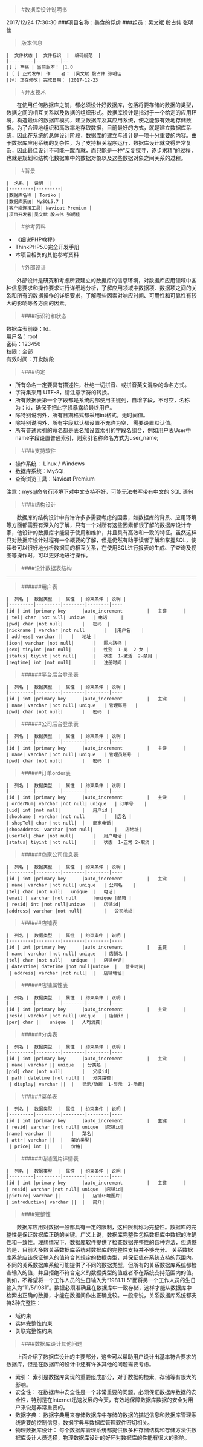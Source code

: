 >#数据库设计说明书

2017/12/24 17:30:30 
###项目名称：美食的俘虏
###组员：吴文斌 殷占伟 张明佳
>版本信息

	|  文件状态 |  文件标识  |  编码规范  |
    |---------|---------|--
    |[ ] 草稿 | 当前版本： |1.0
    | [ ] 正式发布| 作    者： |吴文斌 殷占伟 张明佳
    |[√] 正在修改| 完成日期： |2017-12-23
>#开发技术

&nbsp;&nbsp;&nbsp;&nbsp;&nbsp;&nbsp;&nbsp;在使用任何数据库之前，都必须设计好数据库，包括将要存储的数据的类型，数据之间的相互关系以及数据的组织形式。数据库设计是指对于一个给定的应用环境，构造最优的数据库模式，建立数据库及其应用系统，使之能够有效地存储数据。为了合理地组织和高效率地存取数据，目前最好的方式，就是建立数据库系统，因此在系统的总体设计阶段，数据库的建立与设计是一项十分重要的内容。由于数据库应用系统的复杂性，为了支持相关程序运行，数据库设计就变得异常复杂，因此最佳设计不可能一蹴而就，而只能是一种“反复探寻，逐步求精”的过程，也就是规划和结构化数据库中的数据对象以及这些数据对象之间关系的过程。
>#背景

	|  名称 |  说明  |
    |---------|---------|
    |数据库名称 | Toriko |
    |数据库系统| MySQL5.7 |
    |客户端连接工具| Navicat Premium |
	|项目开发者|吴文斌 殷占伟 张明佳
>#参考资料

* 《细说PHP教程》
* ThinkPHP5.0完全开发手册
* 本项目相关的其他参考资料
>#外部设计

&nbsp;&nbsp;&nbsp;&nbsp;&nbsp;&nbsp;&nbsp;外部设计是研究和考虑所要建立的数据库的信息环境，对数据库应用领域中各种信息要求和操作要求进行详细地分析，了解应用领域中数据项、数据项之间的关系和所有的数据操作的详细要求，了解哪些因素对响应时间、可用性和可靠性有较大的影响等各方面的因素。
>####标识符和状态

数据库表前缀：fd_<br>
用户名：root<br>
密码：123456<br>
权限：全部<br>
有效时间：开发阶段<br>
>####约定

* 所有命名一定要具有描述性，杜绝一切拼音、或拼音英文混杂的命名方式。<br>
* 字符集采用 UTF-8，请注意字符的转换。<br>
* 所有数据表第一个字段都是系统内部使用主键列，自增字段，不可空，名称为：id，确保不把此字段暴露给最终用户。<br>
* 除特别说明外，所有日期格式都采用int格式，无时间值。<br>
* 除特别说明外，所有字段默认都设置不充许为空， 需要设置默认值。<br>
* 所有普通索引的命名都是表名加设置索引的字段名组合，例如用户表User中name字段设置普通索引，则索引名称命名方式为user_name;
>####支持软件

* 操作系统： Linux / Windows
* 数据库系统：MySQL
* 查询浏览工具：Navicat Premium

注意：mysql命令行环境下对中文支持不好，可能无法书写带有中文的 SQL 语句
>####结构设计

&nbsp;&nbsp;&nbsp;&nbsp;&nbsp;&nbsp;&nbsp;数据库的结构设计中有许许多多需要考虑的因素，如数据库的背景、应用环境等方面都需要有深入的了解，只有一个对所有这些因素都很了解的数据库设计专家，他设计的数据库才能易于使用和维护，并且具有高效和一致的特征。虽然这样只对数据库设计过程有一个概要的了解，但是仍然有助于读者了解和掌握SQL，使读者可以很好地分析数据间的相互关系，在使用SQL进行报表的生成、子查询及视图等操作时，可以更好地进行操作。
>####设计数据表结构

----
>######用户表

	|  列名 |  数据类型  |  属性  | 约束条件 | 说明 |
    |---------|---------|--------|--------|----
    |id | int |primary key		|auto_increment 		|	主键		|
    | tel| char |not null| unique	| 电话	 |
    |pwd| char |not null|		|	密码  |
	|nickname | varchar |not null		|	|用户名	|
    | address| varchar ||	|	地址 |
    |icon| varchar |not null|		|	图片路径 |
	|sex| tinyint |not null|		|	性别  1-男  2-女 |
	|status| tiyint |not null|		|	状态  1-激活  2-禁用 |
	|regtime| int |not null|		|	注册时间 |
>######平台后台登录表

	|  列名 |  数据类型  |  属性  | 约束条件 | 说明 |
    |---------|---------|--------|--------|----
    |id | int |primary key		|auto_increment 		|	主键		|
    | name| varchar |not null| unique	| 管理账号	 |
    |pwd| char |not null|		|	密码  |
>######公司后台登录表

	|  列名 |  数据类型  |  属性  | 约束条件 | 说明 |
    |---------|---------|--------|--------|----
    |id | int |primary key		|auto_increment 		|	主键		|
    | name| varchar |not null| unique	| 管理员账号	 |
    |pwd| char |not null|		|	密码  |
>######订单order表

	|  列名 |  数据类型  |  属性  | 约束条件 | 说明 |
    |---------|---------|--------|--------|----
    |id | int |primary key		|auto_increment 		|	主键		|
    | orderNum| varchar |not null| unique	| 订单号	 |
    |uid| int |not null|		|	用户id |
	|shopName | varchar |not null		|	|店名	|
    | shopTel| char |not null|	|	商家电话|
    |shopAddress| varchar |not null|		|	店地址|
	|userTel| char |not null|		|	用户电话 |
	|status| tiyint |not null|		|	状态  1-正常 2-取消 |
>######商家公司信息表

	|  列名 |  数据类型  |  属性  | 约束条件 | 说明 |
    |---------|---------|--------|--------|----
    |id | int |primary key		|auto_increment 		|	主键		|
    | name| varchar |not null| unique	| 公司名	 |
    |tel| char |not null|	unique	|	电话|
	|email | varchar |not null		|unique	|邮箱	|
    | resid| int |not null|unique	|	店铺id|
    |address| varchar |not null|		|	公司地址|
>######店铺表

	|  列名 |  数据类型  |  属性  | 约束条件 | 说明 |
    |---------|---------|--------|--------|----
    |id | int |primary key		|auto_increment 		|	主键		|
    | name| varchar |not null| unique	| 店铺名 |
    |tel| char |not null|	unique	|	店铺电话|
    | datestime| datetime |not null|unique	|	营业时间|
	 | address| varchar |not null|	|	店铺地址|
>######店铺属性表

	|  列名 |  数据类型  |  属性  | 约束条件 | 说明 |
    |---------|---------|--------|--------|----
    |id | int |primary key		|auto_increment 		|	主键		|
    |resid| varchar |not null| unique	| 店铺id |
    |per| char ||	unique	|	人均消费|
>######分类表

	|  列名 |  数据类型  |  属性  | 约束条件 | 说明 |
    |---------|---------|--------|--------|----
    |id | int |primary key		|auto_increment 		|	主键		|
    | name| varchar || unique	| 分类名 |
    |pid| char |not null|		|	父级id|
    | path| datetime |not null|	|	分类路径|
	 | display| varchar ||	|	显示/隐藏  1-显示  2-隐藏|
>######菜单表

	|  列名 |  数据类型  |  属性  | 约束条件 | 说明 |
    |---------|---------|--------|--------|----
    |id | int |primary key		|auto_increment 		|	主键		|
    | resid| varchar |not null| unique	|店铺id|
    |name| varchar ||		|	菜名|
    | attr| varchar ||	|	菜的类型|
	 | price| int ||	|	价格|
>######店铺图片详情表

	|  列名 |  数据类型  |  属性  | 约束条件 | 说明 |
    |---------|---------|--------|--------|----
    |id | int |primary key		|auto_increment 		|	主键		|
    | resid| varchar |not null| unique	|店铺id|
    |picture| varchar ||		|	店铺环境图片|
    | introduction| varchar ||	|	简介|
	
>####完整性

&nbsp;&nbsp;&nbsp;&nbsp;&nbsp;&nbsp;&nbsp;数据库应用对数据一般都具有一定的限制，这种限制称为完整性。数据库的完整性是保证数据库正确的关键。广义上说，数据库完整性包括数据库中数据的准确性和一致性。理想情况下，数据库软件提供了检查数据完整性的各种方法，但遗憾的是，目前大多数关系数据库系统对数据库的完整性支持并不够充分。
关系数据库系统应该保证输入的值符合其规定的数据类型，并保证值在系统支持的范围内。不同的关系数据库系统可能提供了不同的数据类型，但所有的关系数据库系统都检查输入的值，并且拒绝不符合定义的数据类型的值或者不在系统支持范围内的值。例如，不希望将一个工作人员的生日输入为“1981.11.5”而将另一个工作人员的生日输入为“11/5/1981”。数据必须准确且在数据库中一致存储，这样才能从数据库中检索出正确的数据，才能在数据间作出正确比较。一般来说，关系数据库系统都支持3种完整性：<br>

* 域约束
*  实体完整性约束
* 关联完整性约束
>####数据库设计其他问题

&nbsp;&nbsp;&nbsp;&nbsp;&nbsp;&nbsp;&nbsp;上面介绍了数据库设计的主要部分，这些可以帮助用户设计出基本符合要求的数据库，但是在数据库的设计中还有许多其他的问题需要考虑。

* 索引： 索引是数据库实现的重要组成部分，对于数据的检索、存储等有很大的影响。
* 安全性： 在数据库中安全性是一个非常重要的问题。必须保证数据库数据的安全性，特别是在Internet迅速发展的今天，有效地保障数据库数据的安全对用户来说是非常重要的。
* 数据字典： 数据字典用来存储数据库中存储的数据的描述信息和数据库管理系统需要的控制信息，数据字典与数据库管理软件密切相关。
* 物理数据库设计： 每个数据库管理系统都提供很多种存储结构和存储方法供数据库设计人员选择，物理数据库设计的好坏对数据库的性能有很大的影响。